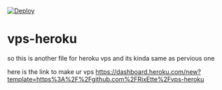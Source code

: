 [![Deploy](https://www.herokucdn.com/deploy/button.svg)](https://heroku.com/deploy)
# vps-heroku
so this is another file for heroku vps and its kinda same as pervious one

here is the link to make ur vps
https://dashboard.heroku.com/new?template=https%3A%2F%2Fgithub.com%2FRixEtte%2Fvps-heroku
